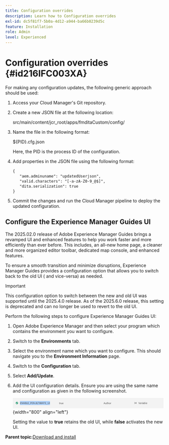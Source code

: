 ```yaml
---
title: Configuration overrides
description: Learn how to Configuration overrides
exl-id: dc5f81f7-5b0a-4d12-a944-ba66b0239d5c
feature: Installation
role: Admin
level: Experienced
---
```

# Configuration overrides {#id216IFC003XA}

For making any configuration updates, the following generic approach should be used:

1.  Access your Cloud Manager's Git repository.

1.  Create a new JSON file at the following location:

    src/main/content/jcr\_root/apps/fmditaCustom/config/

1.  Name the file in the following format:

    $\{PID\}.cfg.json

    Here, the PID is the process ID of the configuration.

1.  Add properties in the JSON file using the following format:

    ```
    {
       "aem.adminuname": "updatedUserjson",
       "valid.characters": "[-a-zA-Z0-9_@$]",
       "dita.serialization": true
    }
    ```

1.  Commit the changes and run the Cloud Manager pipeline to deploy the updated configuration.

## Configure the Experience Manager Guides UI  

The 2025.02.0 release of Adobe Experience Manager Guides brings a revamped UI and enhanced features to help you work faster and more efficiently than ever before. This includes, an all-new home page, a cleaner and more organized editor toolbar, dedicated map console, and enhanced features. 

To ensure a smooth transition and minimize disruptions, Experience Manager Guides provides a configuration option that allows you to switch back to the old UI ( and vice-versa) as needed. 

>[!IMPORTANT]
>
> This configuration option to switch between the new and old UI was supported until the 2025.4.0 release. As of the 2025.6.0 release, this setting is deprecated and can no longer be used to revert to the old UI.

Perform the following steps to configure Experience Manager Guides UI: 

1. Open Adobe Experience Manager and then select your program which contains the environment you want to configure.
2. Switch to the **Environments** tab.
3. Select the environment name which you want to configure. This should navigate you to the **Environment Information** page.
4. Switch to the **Configuration** tab.
5. Select **Add/Update**.
6. Add the UI configuration details. Ensure you are using the same name and configuration as given in the following screenshot.

    ![](assets/enable-penultimate-ui.png){width="800" align="left"}

    Setting the value to **true** retains the old UI, while **false** activates the new UI.

    

**Parent topic:**[Download and install](download-install.md)
